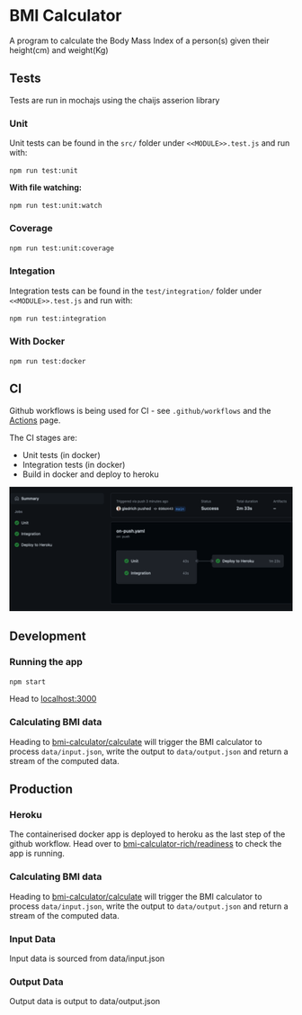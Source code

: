 # BMI Calculator
A program to calculate the Body Mass Index of a person(s) given their height(cm) and weight(Kg)

## Tests
Tests are run in mochajs using the chaijs asserion library
### Unit
Unit tests can be found in the `src/` folder under `<<MODULE>>.test.js` and run with: 

`npm run test:unit`

**With file watching:**

`npm run test:unit:watch`

### Coverage
`npm run test:unit:coverage`

### Integation
Integration tests can be found in the `test/integration/` folder under `<<MODULE>>.test.js` and run with: 

`npm run test:integration`

### With Docker
`npm run test:docker`

## CI
Github workflows is being used for CI - see `.github/workflows` and the [Actions](https://github.com/gledrich/code-26-08-21-richard-gledhill/actions) page.

The CI stages are:
* Unit tests (in docker)
* Integration tests (in docker)
* Build in docker and deploy to heroku

![Actions](/readme/actions.png)

## Development
### Running the app
`npm start`

Head to [localhost:3000](http://localhost:3000)

### Calculating BMI data
Heading to [bmi-calculator/calculate](http://localhost:3000/bmi-calculator/calculate) will trigger the BMI calculator to process `data/input.json`, write the output to `data/output.json` and return a stream of the computed data.

## Production
### Heroku
The containerised docker app is deployed to heroku as the last step of the github workflow. 
Head over to [bmi-calculator-rich/readiness](http://bmi-calculator-rich.herokuapp.com/readiness) to check the app is running.

### Calculating BMI data
Heading to [bmi-calculator/calculate](http://bmi-calculator-rich.herokuapp.com/bmi-calculator/calculate) will trigger the BMI calculator to process `data/input.json`, write the output to `data/output.json` and return a stream of the computed data.

### Input Data
Input data is sourced from data/input.json

### Output Data
Output data is output to data/output.json